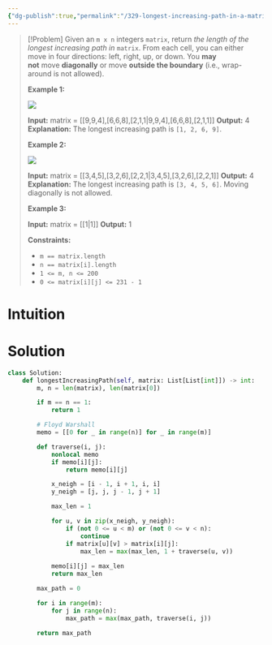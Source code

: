 ```yaml
---
{"dg-publish":true,"permalink":"/329-longest-increasing-path-in-a-matrix/","tags":["array","dp","dfs","bfs","graph","matrix"]}
---
```


>[!Problem]
>Given an `m x n` integers `matrix`, return _the length of the longest increasing path in_ `matrix`.
> From each cell, you can either move in four directions: left, right, up, or down. You **may not** move **diagonally** or move **outside the boundary** (i.e., wrap-around is not allowed).
> 
> **Example 1:**
> 
> ![](https://assets.leetcode.com/uploads/2021/01/05/grid1.jpg)
> 
> **Input:** matrix = [[9,9,4],[6,6,8],[2,1,1\|9,9,4],[6,6,8],[2,1,1]]
> **Output:** 4
> **Explanation:** The longest increasing path is `[1, 2, 6, 9]`.
> 
> **Example 2:**
> 
> ![](https://assets.leetcode.com/uploads/2021/01/27/tmp-grid.jpg)
> 
> **Input:** matrix = [[3,4,5],[3,2,6],[2,2,1\|3,4,5],[3,2,6],[2,2,1]]
> **Output:** 4
> **Explanation:** The longest increasing path is `[3, 4, 5, 6]`. Moving diagonally is not allowed.
> 
> **Example 3:**
> 
> **Input:** matrix = [[1\|1]]
> **Output:** 1
> 
> **Constraints:**
> 
> - `m == matrix.length`
> - `n == matrix[i].length`
> - `1 <= m, n <= 200`
> - `0 <= matrix[i][j] <= 231 - 1`

# Intuition

# Solution
```python
class Solution:
    def longestIncreasingPath(self, matrix: List[List[int]]) -> int:
        m, n = len(matrix), len(matrix[0])

        if m == n == 1:
            return 1

        # Floyd Warshall
        memo = [[0 for _ in range(n)] for _ in range(m)]

        def traverse(i, j):
            nonlocal memo
            if memo[i][j]:
                return memo[i][j]

            x_neigh = [i - 1, i + 1, i, i]
            y_neigh = [j, j, j - 1, j + 1]

            max_len = 1

            for u, v in zip(x_neigh, y_neigh):
                if (not 0 <= u < m) or (not 0 <= v < n):
                    continue
                if matrix[u][v] > matrix[i][j]:
                    max_len = max(max_len, 1 + traverse(u, v))
            
            memo[i][j] = max_len
            return max_len

        max_path = 0

        for i in range(m):
            for j in range(n):
                max_path = max(max_path, traverse(i, j))
        
        return max_path
```